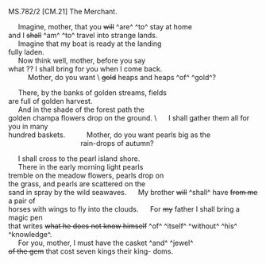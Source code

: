 MS.782/2
[CM.21] The Merchant. 

&nbsp;&nbsp;&nbsp;&nbsp;&nbsp;Imagine, mother, that you ~~will~~ ^are^ ^to^ stay at home \
and I ~~shall~~ ^am^ ^to^ travel into strange lands. \
&nbsp;&nbsp;&nbsp;&nbsp;&nbsp;Imagine that my boat is ready at the landing \
fully laden. \
&nbsp;&nbsp;&nbsp;&nbsp;&nbsp;Now think well, mother, before you say \
what ?? I shall bring for you when I come back. \
&nbsp;&nbsp;&nbsp;&nbsp;&nbsp;&nbsp;&nbsp;&nbsp;&nbsp;&nbsp;Mother, do you want \ ~~gold~~ heaps and heaps ^of^ ^gold^? 

&nbsp;&nbsp;&nbsp;&nbsp;&nbsp;There, by the banks of golden streams, fields \
are full of golden harvest. \
&nbsp;&nbsp;&nbsp;&nbsp;&nbsp;And in the shade of the forest path the \
golden champa flowers drop on the ground. \ 
&nbsp;&nbsp;&nbsp;&nbsp;&nbsp;I shall gather them all for you in many \
hundred baskets.
&nbsp;&nbsp;&nbsp;&nbsp;&nbsp;&nbsp;&nbsp;&nbsp;&nbsp;&nbsp;Mother, do you want pearls big as the \
&nbsp;&nbsp;&nbsp;&nbsp;&nbsp;&nbsp;&nbsp;&nbsp;&nbsp;&nbsp;&nbsp;&nbsp;&nbsp;&nbsp;&nbsp;&nbsp;&nbsp;&nbsp;&nbsp;&nbsp;&nbsp;&nbsp;&nbsp;&nbsp;&nbsp;&nbsp;&nbsp;&nbsp;&nbsp;&nbsp;&nbsp;&nbsp;&nbsp;&nbsp;&nbsp;&nbsp;&nbsp;rain-drops of autumn? 

&nbsp;&nbsp;&nbsp;&nbsp;&nbsp;I shall cross to the pearl island shore. \
&nbsp;&nbsp;&nbsp;&nbsp;&nbsp;There in the early morning light pearls \
tremble on the meadow flowers, pearls drop on \
the grass, and pearls are scattered on the \
sand in spray by the wild seawaves.
&nbsp;&nbsp;&nbsp;&nbsp;&nbsp;My brother ~~will~~ ^shall^ have ~~from me~~ a pair of \
horses with wings to fly into the clouds.
&nbsp;&nbsp;&nbsp;&nbsp;&nbsp;For ~~my~~ father I shall bring a magic pen \
that writes ~~what he does not know himself~~ ^of^ ^itself^ ^without^ ^his^ ^knowledge^. \
&nbsp;&nbsp;&nbsp;&nbsp;&nbsp;For you, mother, I must have the casket ^and^ ^jewel^ \
~~of the gem~~ that cost seven kings their king-
doms.
